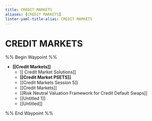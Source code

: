 ```yaml
---
title: CREDIT MARKETS
aliases: [CREDIT MARKETS]
linter-yaml-title-alias: CREDIT MARKETS
---
```


# CREDIT MARKETS

%% Begin Waypoint %%
- **[[Credit Markets]]**
	- [[ Credit Market Solutions]]
	- **[[Credit Market PSETS]]**
	- [[Credit Markets Session 5]]
	- [[Credit Markets]]
	- [[Risk Neutral Valuation Framework for Credit Default Swaps]]
	- [[Untitled 1]]
	- [[Untitled]]

%% End Waypoint %%
